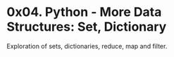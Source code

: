 # 0x04. Python - More Data Structures: Set, Dictionary

Exploration of sets, dictionaries, reduce, map and filter.
